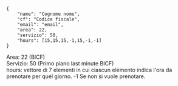
    {
        "name": "Cognome nome",
        "cf": "Codice fiscale",
        "email": "email",
        "area": 22,
        "servizio": 50,
        "hours": [15,15,15,-1,15,-1,-1] 
    }

Area: 22 (BICF)\
Servizio: 50 (Primo piano last minute BICF)\
hours: vettore di 7 elementi in cui ciascun elemento indica l'ora da prenotare per quel giorno. -1 Se non si vuole prenotare.